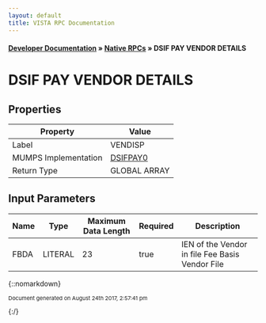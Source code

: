 ```yaml
---
layout: default
title: VISTA RPC Documentation
---
```


#### [Developer Documentation](../index) &#187; [Native RPCs](TableOfContents) &#187; DSIF PAY VENDOR DETAILS<br/>
# DSIF PAY VENDOR DETAILS



## Properties

Property | Value
--- | ---
Label | VENDISP
MUMPS Implementation | [DSIFPAY0](http://code.osehra.org/dox/Routine_DSIFPAY0_source.html)
Return Type | GLOBAL ARRAY


## Input Parameters

Name | Type | Maximum Data Length | Required | Description
--- | --- | --- | --- | ---
FBDA | LITERAL | 23 | true | IEN of the Vendor in file Fee Basis Vendor File



{::nomarkdown} <br/><p style="font-size: 11px">Document generated on August 24th 2017, 2:57:41 pm</p>{:/}